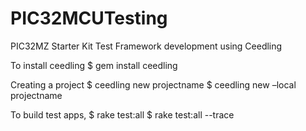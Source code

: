 # PIC32MCUTesting
PIC32MZ Starter Kit Test Framework development using Ceedling

To install ceedling
$ gem install ceedling

Creating a project
$ ceedling new projectname
$ ceedling new –local projectname

To build test apps,
$ rake test:all
$ rake test:all --trace

